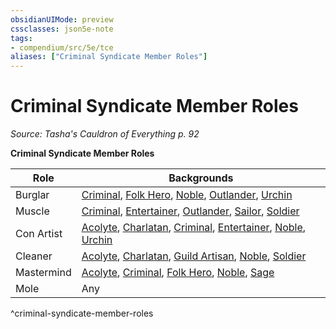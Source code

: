 ```yaml
---
obsidianUIMode: preview
cssclasses: json5e-note
tags:
- compendium/src/5e/tce
aliases: ["Criminal Syndicate Member Roles"]
---
```

# Criminal Syndicate Member Roles
*Source: Tasha's Cauldron of Everything p. 92* 

**Criminal Syndicate Member Roles**

| Role | Backgrounds |
|------|-------------|
| Burglar | [Criminal](/2-Mechanics/CLI/backgrounds/criminal.md), [Folk Hero](/2-Mechanics/CLI/backgrounds/folk-hero.md), [Noble](/2-Mechanics/CLI/backgrounds/noble.md), [Outlander](/2-Mechanics/CLI/backgrounds/outlander.md), [Urchin](/2-Mechanics/CLI/backgrounds/urchin.md) |
| Muscle | [Criminal](/2-Mechanics/CLI/backgrounds/criminal.md), [Entertainer](/2-Mechanics/CLI/backgrounds/entertainer.md), [Outlander](/2-Mechanics/CLI/backgrounds/outlander.md), [Sailor](/2-Mechanics/CLI/backgrounds/sailor.md), [Soldier](/2-Mechanics/CLI/backgrounds/soldier.md) |
| Con Artist | [Acolyte](/2-Mechanics/CLI/backgrounds/acolyte.md), [Charlatan](/2-Mechanics/CLI/backgrounds/charlatan.md), [Criminal](/2-Mechanics/CLI/backgrounds/criminal.md), [Entertainer](/2-Mechanics/CLI/backgrounds/entertainer.md), [Noble](/2-Mechanics/CLI/backgrounds/noble.md), [Urchin](/2-Mechanics/CLI/backgrounds/urchin.md) |
| Cleaner | [Acolyte](/2-Mechanics/CLI/backgrounds/acolyte.md), [Charlatan](/2-Mechanics/CLI/backgrounds/charlatan.md), [Guild Artisan](/2-Mechanics/CLI/backgrounds/guild-artisan.md), [Noble](/2-Mechanics/CLI/backgrounds/noble.md), [Soldier](/2-Mechanics/CLI/backgrounds/soldier.md) |
| Mastermind | [Acolyte](/2-Mechanics/CLI/backgrounds/acolyte.md), [Criminal](/2-Mechanics/CLI/backgrounds/criminal.md), [Folk Hero](/2-Mechanics/CLI/backgrounds/folk-hero.md), [Noble](/2-Mechanics/CLI/backgrounds/noble.md), [Sage](/2-Mechanics/CLI/backgrounds/sage.md) |
| Mole | Any |
^criminal-syndicate-member-roles